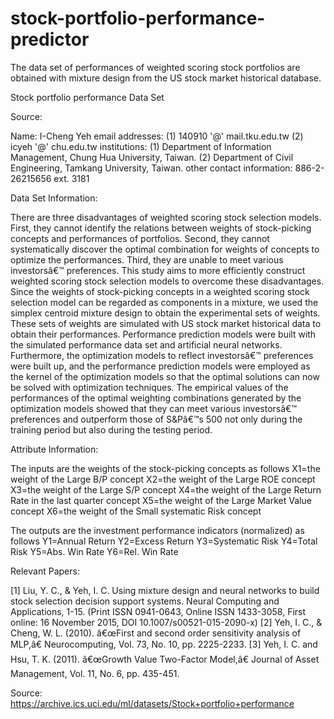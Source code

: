 # stock-portfolio-performance-predictor
The data set of performances of weighted scoring stock portfolios are obtained with mixture design from the US stock market historical database.

Stock portfolio performance Data Set

Source:

Name: I-Cheng Yeh
email addresses: (1) 140910 '@' mail.tku.edu.tw (2) icyeh '@' chu.edu.tw
institutions: (1) Department of Information Management, Chung Hua University, Taiwan. (2) Department of Civil Engineering, Tamkang University, Taiwan.
other contact information: 886-2-26215656 ext. 3181


Data Set Information:

There are three disadvantages of weighted scoring stock selection models. First, they cannot identify the relations between weights of stock-picking concepts and performances of portfolios. Second, they cannot systematically discover the optimal combination for weights of concepts to optimize the performances. Third, they are unable to meet various investorsâ€™ preferences. This study aims to more efficiently construct weighted scoring stock selection models to overcome these disadvantages. Since the weights of stock-picking concepts in a weighted scoring stock selection model can be regarded as components in a mixture, we used the simplex centroid mixture design to obtain the experimental sets of weights. These sets of weights are simulated with US stock market historical data to obtain their performances. Performance prediction models were built with the simulated performance data set and artificial neural networks. Furthermore, the optimization models to reflect investorsâ€™ preferences were built up, and the performance prediction models were employed as the kernel of the optimization models so that the optimal solutions can now be solved with optimization techniques. The empirical values of the performances of the optimal weighting combinations generated by the optimization models showed that they can meet various investorsâ€™ preferences and outperform those of S&Pâ€™s 500 not only during the training period but also during the testing period.


Attribute Information:

The inputs are the weights of the stock-picking concepts as follows
X1=the weight of the Large B/P concept
X2=the weight of the Large ROE concept
X3=the weight of the Large S/P concept
X4=the weight of the Large Return Rate in the last quarter concept
X5=the weight of the Large Market Value concept
X6=the weight of the Small systematic Risk concept

The outputs are the investment performance indicators (normalized) as follows
Y1=Annual Return
Y2=Excess Return
Y3=Systematic Risk
Y4=Total Risk
Y5=Abs. Win Rate
Y6=Rel. Win Rate


Relevant Papers:

[1] Liu, Y. C., & Yeh, I. C. Using mixture design and neural networks to build stock selection decision support systems. Neural Computing and Applications, 1-15. (Print ISSN 0941-0643, Online ISSN 1433-3058, First online: 16 November 2015, DOI 10.1007/s00521-015-2090-x)
[2] Yeh, I. C., & Cheng, W. L. (2010). â€œFirst and second order sensitivity analysis of MLP,â€ Neurocomputing, Vol. 73, No. 10, pp. 2225-2233.
[3] Yeh, I. C. and Hsu, T. K. (2011). â€œGrowth Value Two-Factor Model,â€ Journal of Asset Management, Vol. 11, No. 6, pp. 435-451.

Source:
https://archive.ics.uci.edu/ml/datasets/Stock+portfolio+performance

